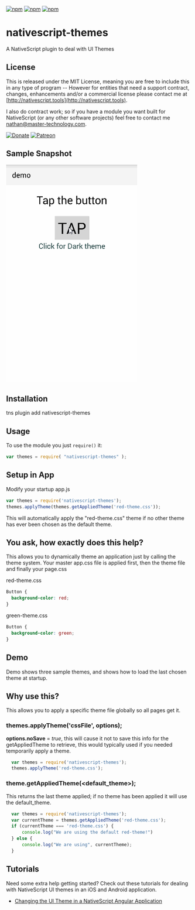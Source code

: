 [![npm](https://img.shields.io/npm/v/nativescript-themes.svg)](https://www.npmjs.com/package/nativescript-themes)
[![npm](https://img.shields.io/npm/l/nativescript-themes.svg)](https://www.npmjs.com/package/nativescript-themes)
[![npm](https://img.shields.io/npm/dt/nativescript-themes.svg?label=npm%20d%2fls)](https://www.npmjs.com/package/nativescript-themes)

# nativescript-themes
A NativeScript plugin to deal with UI Themes

## License

This is released under the MIT License, meaning you are free to include this in any type of program -- However for entities that need a support contract, changes, enhancements and/or a commercial license please contact me at [http://nativescript.tools](http://nativescript.tools).

I also do contract work; so if you have a module you want built for NativeScript (or any other software projects) feel free to contact me [nathan@master-technology.com](mailto://nathan@master-technology.com).

[![Donate](https://img.shields.io/badge/Donate-PayPal-brightgreen.svg?style=plastic)](https://www.paypal.com/cgi-bin/webscr?cmd=_donations&business=HN8DDMWVGBNQL&lc=US&item_name=Nathanael%20Anderson&item_number=nativescript%2dthemes&no_note=1&no_shipping=1&currency_code=USD&bn=PP%2dDonationsBF%3ax%3aNonHosted)
[![Patreon](https://img.shields.io/badge/Pledge-Patreon-brightgreen.svg?style=plastic)](https://www.patreon.com/NathanaelA)


## Sample Snapshot
![Sample1](docs/themes.gif)


## Installation

tns plugin add nativescript-themes


## Usage

To use the module you just `require()` it:

```js
var themes = require( "nativescript-themes" );
```

## Setup in App
Modify your startup app.js

```js
var themes = require('nativescript-themes');
themes.applyTheme(themes.getAppliedTheme('red-theme.css'));
```
This will automatically apply the "red-theme.css" theme if no other theme has ever been chosen as the default theme.



## You ask, how exactly does this help?
This allows you to dynamically theme an application just by calling the theme system.  Your master app.css file is applied first, then the theme file and finally your page.css

red-theme.css
```css
Button {
  background-color: red;
}
```

green-theme.css
```css
Button {
  background-color: green;
}
```

## Demo
Demo shows three sample themes, and shows how to load the last chosen theme at startup.


## Why use this?
This allows you to apply a specific theme file globally so all pages get it.


### themes.applyTheme('cssFile', options);
**options.noSave** = _true_, this will cause it not to save this info for the getAppliedTheme to retrieve, this would typically used if you needed temporarily apply a theme.
```js
  var themes = require('nativescript-themes');
  themes.applyTheme('red-theme.css');
```


### theme.getAppliedTheme(<default_theme>);
This returns the last theme applied; if no theme has been applied it will use the default_theme.
```js
  var themes = require('nativescript-themes');
  var currentTheme = themes.getAppliedTheme('red-theme.css');
  if (currentTheme === 'red-theme.css') {
      console.log("We are using the default red-theme!")
  } else {
      console.log("We are using", currentTheme);
  }
```

## Tutorials

Need some extra help getting started?  Check out these tutorials for dealing with NativeScript UI themes in an iOS and Android application.

* [Changing the UI Theme in a NativeScript Angular Application](https://www.thepolyglotdeveloper.com/2016/11/changing-a-nativescript-css-skin-at-runtime/)